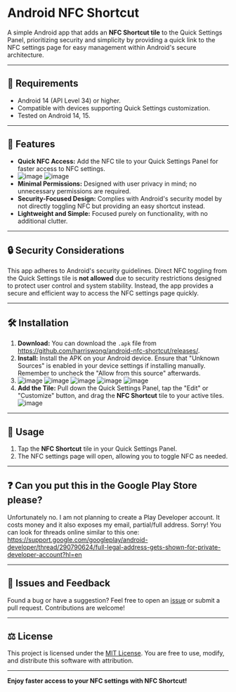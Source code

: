 # Android NFC Shortcut

A simple Android app that adds an **NFC Shortcut tile** to the Quick Settings Panel, prioritizing security and simplicity by providing a quick link to the NFC settings page for easy management within Android's secure architecture.

---

## 📱 Requirements

- Android 14 (API Level 34) or higher.
- Compatible with devices supporting Quick Settings customization.
- Tested on Android 14, 15.

---

## 🚀 Features

- **Quick NFC Access:** Add the NFC tile to your Quick Settings Panel for faster access to NFC settings.
- ![image](https://github.com/user-attachments/assets/7ec1430a-56d8-437f-b471-0e545fef3981) ![image](https://github.com/user-attachments/assets/7898ae1a-c322-481b-a9e7-be36bd84bb17)
- **Minimal Permissions:** Designed with user privacy in mind; no unnecessary permissions are required.
- **Security-Focused Design:** Complies with Android's security model by not directly toggling NFC but providing an easy shortcut instead.
- **Lightweight and Simple:** Focused purely on functionality, with no additional clutter.

---

## 🔒 Security Considerations

This app adheres to Android's security guidelines. Direct NFC toggling from the Quick Settings tile is **not allowed** due to security restrictions designed to protect user control and system stability. Instead, the app provides a secure and efficient way to access the NFC settings page quickly.

---

## 🛠️ Installation

1. **Download:** You can download the `.apk` file from https://github.com/harriswong/android-nfc-shortcut/releases/.
2. **Install:** Install the APK on your Android device. Ensure that "Unknown Sources" is enabled in your device settings if installing manually. Remember to uncheck the "Allow from this source" afterwards.
3.  ![image](https://github.com/user-attachments/assets/81a0a36d-d32c-4f0b-be60-71a919cde080) ![image](https://github.com/user-attachments/assets/c5183aff-5602-48fc-9179-4ddf3ae9df7f) ![image](https://github.com/user-attachments/assets/a0ec0c04-65bf-4dd8-9bc9-4cddac1da7c7) ![image](https://github.com/user-attachments/assets/2c369703-62f3-4528-898b-d4454ac75ec4) ![image](https://github.com/user-attachments/assets/47062dfb-61d2-4ad3-ab89-0cc48e6cbae5)
4. **Add the Tile:** Pull down the Quick Settings Panel, tap the "Edit" or "Customize" button, and drag the **NFC Shortcut** tile to your active tiles.
![image](https://github.com/user-attachments/assets/75ec810a-ce40-43f7-9740-4ae98a8bc418)


---

## 📱 Usage

1. Tap the **NFC Shortcut** tile in your Quick Settings Panel.
2. The NFC settings page will open, allowing you to toggle NFC as needed.

---

## ❓ Can you put this in the Google Play Store please?

Unfortunately no. I am not planning to create a Play Developer account. It costs money and it also exposes my email, partial/full address. Sorry! You can look for threads online similar to this one: https://support.google.com/googleplay/android-developer/thread/290790624/full-legal-address-gets-shown-for-private-developer-account?hl=en

---

## 🐞 Issues and Feedback

Found a bug or have a suggestion? Feel free to open an [issue](https://github.com/harriswong/android-nfc-shortcut/issues) or submit a pull request. Contributions are welcome!

---

## ⚖️ License

This project is licensed under the [MIT License](https://github.com/harriswong/android-nfc-shortcut/blob/main/LICENSE). You are free to use, modify, and distribute this software with attribution.

---

**Enjoy faster access to your NFC settings with NFC Shortcut!**
